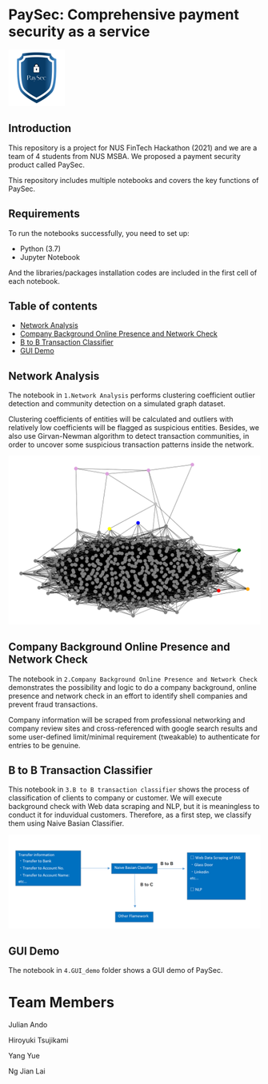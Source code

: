 # PaySec: Comprehensive payment security as a service

![PaySec Logo](https://github.com/YuehYang/NUS-Fintech-Hackathon-Team-MSBA-Fintech/blob/master/Picture1.png)

## Introduction
This repository is a project for NUS FinTech Hackathon (2021) and we are a team of 4 students from NUS MSBA. We proposed a payment security product called PaySec. 

This repository includes multiple notebooks and covers the key functions of PaySec.

## Requirements
To run the notebooks successfully, you need to set up:
- Python (3.7)
- Jupyter Notebook

And the libraries/packages installation codes are included in the first cell of each notebook.

## Table of contents

- [Network Analysis](#Network-Analysis)
- [Company Background Online Presence and Network Check](#Company-Background-Online-Presence-and-Network-Check)
- [B to B Transaction Classifier](#B-to-B-Transaction-Classifier)
- [GUI Demo](#GUI-Demo)

## Network Analysis
The notebook in `1.Network Analysis` performs clustering coefficient outlier detection and community detection on a simulated graph dataset. 

Clustering coefficients of entities will be calculated and outliers with relatively low coefficients will be flagged as suspicious entities. Besides, we also use Girvan-Newman algorithm to detect transaction communities, in order to uncover some suspicious transaction patterns inside the network.

![Uncovered Suspicious Patterns](https://github.com/YuehYang/NUS-Fintech-Hackathon-Team-MSBA-Fintech/blob/master/Picture2.png)

## Company Background Online Presence and Network Check 
The notebook in `2.Company Background Online Presence and Network Check` demonstrates the possibility and logic to do a company background, online presence and network check in an effort to identify shell companies and prevent fraud transactions. 

Company information will be scraped from professional networking and company review sites and cross-referenced with google search results and some user-defined limit/minimal requirement (tweakable) to authenticate for entries to be genuine.

## B to B Transaction Classifier
This notebook in `3.B to B transaction classifier` shows the process of classification of clients to company or customer. We will execute background check with Web data scraping and NLP, but it is meaningless to conduct it for induvidual customers. Therefore, as a first step, we classify them using Naive Basian Classifier.

![Flow Chart](https://github.com/YuehYang/NUS-Fintech-Hackathon-Team-MSBA-Fintech/blob/master/Picture3.png)

## GUI Demo
The notebook in `4.GUI_demo` folder shows a GUI demo of PaySec.

# Team Members
Julian Ando

Hiroyuki Tsujikami 

Yang Yue

Ng Jian Lai
